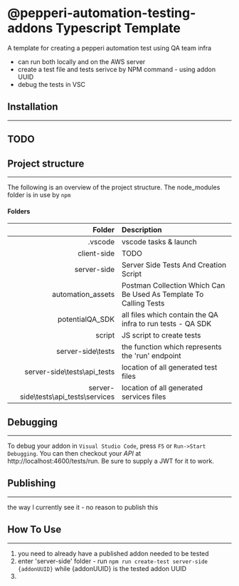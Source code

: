 # @pepperi-automation-testing-addons Typescript Template

A template for creating a pepperi automation test using QA team infra

* can run both locally and on the AWS server
* create a test file and tests serivce by NPM command - using addon UUID
* debug the tests in VSC 


## Installation
---
TODO
---

## Project structure
---
The following is an overview of the project structure. 
The node_modules folder is in use by `npm`

#### Folders
|Folder | Description |
| ---:  | :---       |
| .vscode | vscode tasks & launch |
| client-side | TODO |
| server-side | Server Side Tests And Creation Script |
| automation_assets | Postman Collection Which Can Be Used As Template To Calling Tests |
| potentialQA_SDK | all files which contain the QA infra to run tests - QA SDK|
| script | JS script to create tests |
| server-side\tests | the function which represents the 'run' endpoint |
| server-side\tests\api_tests | location of all generated test files |
| server-side\tests\api_tests\services | location of all generated services files |

## Debugging
---
To debug your addon in `Visual Studio Code`, press `F5` or `Run->Start Debugging`.
You can then checkout your *API* at http://localhost:4600/tests/run. Be sure to supply a JWT for it to work.

## Publishing
---
the way I currently see it - no reason to publish this

## How To Use
---
1. you need to already have a published addon needed to be tested 
2. enter 'server-side' folder - run `npm run create-test server-side {addonUUID}` while {addonUUID} is the tested addon UUID
3. 
